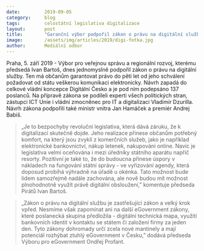 ```yaml
---
date:         2019-09-05
category:     blog
tags:         celostátní legislativa digitalizace
layout:       post
title:        "Garanční výbor podpořil zákon o právu na digitální služby"
image:        /assets/img/articles/2019/digi-fotka.jpg
author:       Mediální odbor
---
```


Praha, 5. září 2019 - Výbor pro veřejnou správu a regionální rozvoj, kterému předsedá Ivan Bartoš, dnes jednomyslně podpořil zákon o právu na digitální služby. Ten má občanům garantovat právo do pěti let od jeho schválení požadovat od státu veškerou komunikaci elektronicky. Návrh zapadá do celkové vládní koncepce Digitální Česko a je pod ním podepsáno 137 poslanců. Na přípravě zákona se podíleli experti všech politických stran, zástupci ICT Unie i vládní zmocněnec pro IT a digitalizaci Vladimír Dzurilla. Návrh zákona podpořili také ministr vnitra Jan Hamáček a premiér Andrej Babiš.

> „Je to bezpochyby revoluční legislativa, která dává záruku, že k digitalizaci skutečně dojde. Jeho realizace přinese občanům potřebný komfort, na který jsou zvyklí z komerčních služeb, jako je například elektronické bankovnictví, nákup letenek, nakupování online. Navíc je legislativa velmi oceňována i mezi úředníky státního aparátu napříč resorty. Pozitivní je také to, že do budoucna přinese úspory v nákladech na fungování státní správy - ve vyřizování agendy, která doposud probíhá výhradně na úřadě u okénka. Tato možnost bude lidem samozřejmě nadále zachována, ale nově budou mít možnost plnohodnotně využít právě digitální obsloužení,” komentuje předseda Pirátů Ivan Bartoš.

> „Zákon o právu na digitální službu je zastřešující zákon a velký krok vpřed. Nesmíme však zapomínat ani na další eGovernment zákony, které poslanecká skupina předložila - digitální technická mapa, využití bankovních identit v kontaktu se státem či založení firmy za jeden den. Tyto zákony dohromady určí zcela nové mantinely a mají potenciál rozhýbat ztuhlý eGovernment v Česku,” dodává předseda Výboru pro eGovernment Ondřej Profant.

